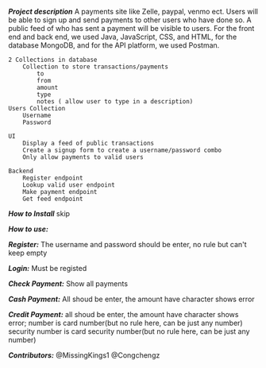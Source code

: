 ***Project description***
A payments site like Zelle, paypal, venmo ect. Users will be able to sign up and send payments to other users who have done so. A public feed of who has sent a payment will be visible to users. For the front end and back end, we used Java, JavaScript, CSS, and HTML, for the database MongoDB, and for the API platform, we used Postman.

    2 Collections in database
        Collection to store transactions/payments
            to
            from
            amount
            type
            notes ( allow user to type in a description)
    Users Collection
        Username
        Password
        
    UI
        Display a feed of public transactions
        Create a signup form to create a username/password combo
        Only allow payments to valid users
        
    Backend
        Register endpoint
        Lookup valid user endpoint
        Make payment endpoint
        Get feed endpoint

***How to Install***
skip

***How to use:***

***Register:***
    The username and password should be enter, no rule but can't keep empty
    
***Login:***
    Must be registed
    
***Check Payment:***
    Show all payments
    
***Cash Payment:***
    All shoud be enter, the amount have character shows error
    
***Credit Payment:***
    all shoud be enter, the amount have character shows error;
    number is card number(but no rule here, can be just any number)
    security number is card security number(but no rule here, can be just any number)
    
***Contributors:***
@MissingKings1
@Congchengz

